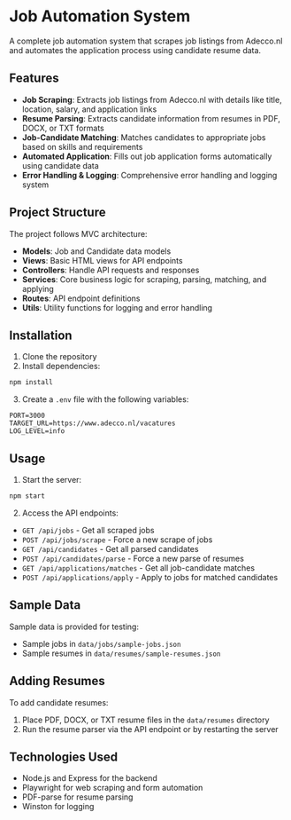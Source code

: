 # Job Automation System

A complete job automation system that scrapes job listings from Adecco.nl and automates the application process using candidate resume data.

## Features

- **Job Scraping**: Extracts job listings from Adecco.nl with details like title, location, salary, and application links
- **Resume Parsing**: Extracts candidate information from resumes in PDF, DOCX, or TXT formats
- **Job-Candidate Matching**: Matches candidates to appropriate jobs based on skills and requirements
- **Automated Application**: Fills out job application forms automatically using candidate data
- **Error Handling & Logging**: Comprehensive error handling and logging system

## Project Structure

The project follows MVC architecture:

- **Models**: Job and Candidate data models
- **Views**: Basic HTML views for API endpoints
- **Controllers**: Handle API requests and responses
- **Services**: Core business logic for scraping, parsing, matching, and applying
- **Routes**: API endpoint definitions
- **Utils**: Utility functions for logging and error handling

## Installation

1. Clone the repository
2. Install dependencies:

```bash
npm install
```

3. Create a `.env` file with the following variables:

```
PORT=3000
TARGET_URL=https://www.adecco.nl/vacatures
LOG_LEVEL=info
```

## Usage

1. Start the server:

```bash
npm start
```

2. Access the API endpoints:

- `GET /api/jobs` - Get all scraped jobs
- `POST /api/jobs/scrape` - Force a new scrape of jobs
- `GET /api/candidates` - Get all parsed candidates
- `POST /api/candidates/parse` - Force a new parse of resumes
- `GET /api/applications/matches` - Get all job-candidate matches
- `POST /api/applications/apply` - Apply to jobs for matched candidates

## Sample Data

Sample data is provided for testing:

- Sample jobs in `data/jobs/sample-jobs.json`
- Sample resumes in `data/resumes/sample-resumes.json`

## Adding Resumes

To add candidate resumes:

1. Place PDF, DOCX, or TXT resume files in the `data/resumes` directory
2. Run the resume parser via the API endpoint or by restarting the server

## Technologies Used

- Node.js and Express for the backend
- Playwright for web scraping and form automation
- PDF-parse for resume parsing
- Winston for logging